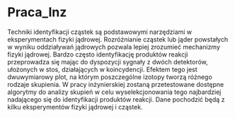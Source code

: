 # Praca_Inz

Techniki identyfikacji cząstek są podstawowymi narzędziami w eksperymentach fizyki jądrowej. Rozróżnianie cząstek lub jąder powstałych w wyniku oddziaływań jądrowych pozwala lepiej zrozumieć mechanizmy fizyki jądrowej. Bardzo często identyfikację produktów reakcji przeprowadza się mając do dyspozycji sygnały z dwóch detektorów, ułożonych w stos, działających w koincydencji. Efektem tego jest dwuwymiarowy plot, na którym poszczególne izotopy tworzą różnego rodzaje skupienia. W pracy inżynierskiej zostaną przetestowane dostępne algorytmy do analizy skupień w celu wyselekcjonowania tego najbardziej nadającego się do identyfikacji produktów reakcji. Dane pochodzić będą z kilku eksperymentów fizyki jądrowej i cząstek.
